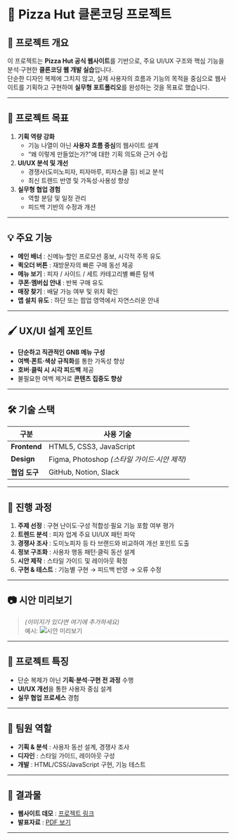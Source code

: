 # 🍕 Pizza Hut 클론코딩 프로젝트

## 📌 프로젝트 개요
이 프로젝트는 **Pizza Hut 공식 웹사이트**를 기반으로, 주요 UI/UX 구조와 핵심 기능을 분석·구현한 **클론코딩 웹 개발 실습**입니다.  
단순한 디자인 복제에 그치지 않고, 실제 사용자의 흐름과 기능의 목적을 중심으로 웹사이트를 기획하고 구현하여 **실무형 포트폴리오**를 완성하는 것을 목표로 했습니다.

---

## 🎯 프로젝트 목표
1. **기획 역량 강화**  
   - 기능 나열이 아닌 **사용자 흐름 중심**의 웹사이트 설계  
   - “왜 이렇게 만들었는가?”에 대한 기획 의도와 근거 수립
2. **UI/UX 분석 및 개선**  
   - 경쟁사(도미노피자, 피자마루, 피자스쿨 등) 비교 분석  
   - 최신 트렌드 반영 및 가독성·사용성 향상
3. **실무형 협업 경험**  
   - 역할 분담 및 일정 관리  
   - 피드백 기반의 수정과 개선

---

## 💡 주요 기능
- **메인 배너** : 신메뉴·할인 프로모션 홍보, 시각적 주목 유도  
- **퀵오더 버튼** : 재방문자의 빠른 구매 동선 제공  
- **메뉴 보기** : 피자 / 사이드 / 세트 카테고리별 빠른 탐색  
- **쿠폰·멤버십 안내** : 반복 구매 유도  
- **매장 찾기** : 배달 가능 여부 및 위치 확인  
- **앱 설치 유도** : 하단 또는 팝업 영역에서 자연스러운 안내

---

## 🖌 UX/UI 설계 포인트
- **단순하고 직관적인 GNB 메뉴 구성**  
- **여백·폰트·색상 규칙화**를 통한 가독성 향상  
- **호버·클릭 시 시각 피드백** 제공  
- 불필요한 여백 제거로 **콘텐츠 집중도 향상**

---

## 🛠 기술 스택
| 구분 | 사용 기술 |
|------|----------|
| **Frontend** | HTML5, CSS3, JavaScript |
| **Design** | Figma, Photoshop *(스타일 가이드·시안 제작)* |
| **협업 도구** | GitHub, Notion, Slack |

---

## 📅 진행 과정
1. **주제 선정** : 구현 난이도·구성 적합성·필요 기능 포함 여부 평가  
2. **트렌드 분석** : 피자 업계 주요 UI/UX 패턴 파악  
3. **경쟁사 조사** : 도미노피자 등 타 브랜드와 비교하여 개선 포인트 도출  
4. **정보 구조화** : 사용자 행동 패턴·클릭 동선 설계  
5. **시안 제작** : 스타일 가이드 및 레이아웃 확정  
6. **구현 & 테스트** : 기능별 구현 → 피드백 반영 → 오류 수정

---

## 📷 시안 미리보기
> *(이미지가 있다면 여기에 추가하세요)*  
> 예시:
> ![시안 미리보기](./images/preview.png)

---

## 📢 프로젝트 특징
- 단순 복제가 아닌 **기획·분석·구현 전 과정** 수행
- **UI/UX 개선**을 통한 사용자 중심 설계
- **실무 협업 프로세스** 경험

---

## 👥 팀원 역할
- **기획 & 분석** : 사용자 동선 설계, 경쟁사 조사  
- **디자인** : 스타일 가이드, 레이아웃 구성  
- **개발** : HTML/CSS/JavaScript 구현, 기능 테스트

---

## 🏁 결과물
- **웹사이트 데모** : [프로젝트 링크](#)  
- **발표자료** : [PDF 보기](#)

---
